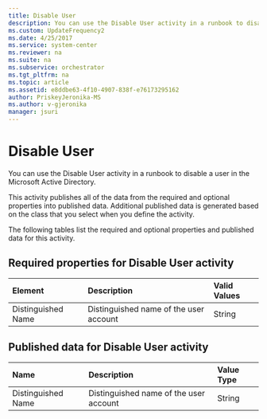 ```yaml
---
title: Disable User
description: You can use the Disable User activity in a runbook to disable a user in the Microsoft Active Directory.
ms.custom: UpdateFrequency2
ms.date: 4/25/2017
ms.service: system-center
ms.reviewer: na
ms.suite: na
ms.subservice: orchestrator
ms.tgt_pltfrm: na
ms.topic: article
ms.assetid: e8ddbe63-4f10-4907-838f-e76173295162
author: PriskeyJeronika-MS
ms.author: v-gjeronika
manager: jsuri
---
```


# Disable User

You can use the Disable User activity in a runbook to disable a user in the Microsoft Active Directory.

This activity publishes all of the data from the required and optional properties into published data. Additional published data is generated based on the class that you select when you define the activity.

The following tables list the required and optional properties and published data for this activity.

## Required properties for Disable User activity

| Element   | Description   | Valid Values |
|:---|:---|:---|
| Distinguished Name | Distinguished name of the user account | String   |

## Published data for Disable User activity

| Name   | Description   | Value Type |
|:---|:---|:---|
| Distinguished Name | Distinguished name of the user account | String   |
